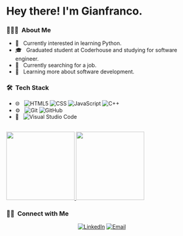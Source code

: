 <h1> Hey there! I'm Gianfranco.</h1>

<h3> 👨🏻‍💻 &nbsp;About Me </h3>

- 🤔 &nbsp; Currently interested in learning Python.
- 🎓 &nbsp; Graduated student at Coderhouse and studying for software engineer.
- 💼 &nbsp; Currently searching for a job.
- 🌱 &nbsp; Learning more about software development.

<h3> 🛠 &nbsp;Tech Stack</h3>

- 🌐 &nbsp;
  ![HTML5](https://img.shields.io/badge/-HTML5-333333?style=flat&logo=HTML5)
  ![CSS](https://img.shields.io/badge/-CSS-333333?style=flat&logo=CSS3&logoColor=1572B6)
  ![JavaScript](https://img.shields.io/badge/-JavaScript-333333?style=flat&logo=javascript)
  ![C++](https://img.shields.io/badge/-C++-333333?style=flat&logo=C)
- ⚙️ &nbsp;
  ![Git](https://img.shields.io/badge/-Git-333333?style=flat&logo=git)
  ![GitHub](https://img.shields.io/badge/-GitHub-333333?style=flat&logo=github)
- 🔧 &nbsp;
  ![Visual Studio Code](https://img.shields.io/badge/-Visual%20Studio%20Code-333333?style=flat&logo=visual-studio-code&logoColor=white)
<br/>

<a href="https://github.com/GianfrancoIlarraz">
  <img height="180em" src="https://github-readme-stats.vercel.app/api?username=GianfrancoIlarraz&theme=buefy&show_icons=true" />
  <img height="180em" src="https://github-readme-stats.vercel.app/api/top-langs/?username=GianfrancoIlarraz&theme=buefy&layout=compact" />
</a>
<br/>
<h3> 🤝🏻 &nbsp;Connect with Me </h3>
<p align="center">
<a href="https://www.linkedin.com/in/gianfranco-ilarraz-856525211/"><img alt="LinkedIn" src="https://img.shields.io/badge/LinkedIn-Gianfranco%20Ilarraz-blue?style=flat-square&logo=linkedin"></a>
<a href="mailto:gianfrancoilarraz12@gmail.com"><img alt="Email" src="https://img.shields.io/badge/Email-gianfrancoilarraz12@gmail.com-blue?style=flat-square&logo=gmail"></a>
</p>
